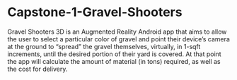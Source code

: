 # Capstone-1-Gravel-Shooters

Gravel Shooters 3D is an Augmented Reality Android app that aims to allow the user to select a particular color of gravel and point their device’s camera at the ground to “spread” the gravel themselves, virtually, in 1-sqft increments, until the desired portion of their yard is covered. At that point the app will calculate the amount of material (in tons) required, as well as the cost for delivery.

